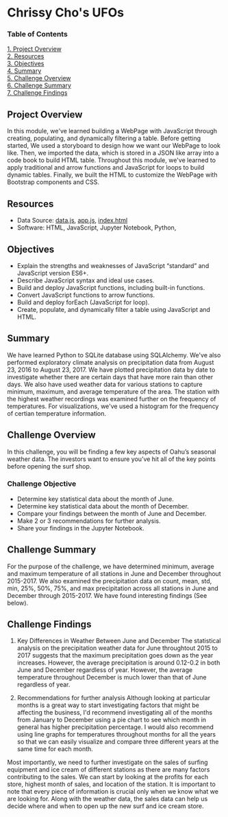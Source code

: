 # Chrissy Cho's UFOs
### Table of Contents
[ 1. Project Overview ](#desc)<br /> 
[ 2. Resources ](#resc)<br /> 
[ 3. Objectives ](#obj)<br /> 
[ 4. Summary ](#sum)<br /> 
[ 5. Challenge Overview ](#chal)<br /> 
[ 6. Challenge Summary ](#chalsum)<br /> 
[ 7. Challenge Findings ](#find)<br />

<a name="desc"></a>
## Project Overview
In this module, we've learned building a WebPage with JavaScript through creating, populating, and dynamically filtering a table. Before getting started, We used a storyboard to design how we want our WebPage to look like. Then, we imported the data, which is stored in a JSON like array into a code book to build HTML table. Throughout this module, we've learned to apply traditional and arrow functions and JavaScript for loops to build dynamic tables. Finally, we built the HTML to customize the WebPage with Bootstrap components and CSS.  

<a name="resc"></a>
## Resources
- Data Source: [data.js](https://github.com/chrissycho/UFOs/blob/master/data.js), [app.js](), [index.html]()
- Software:  HTML, JavaScript, Jupyter Notebook, Python,

<a name="obj"></a>
## Objectives
- Explain the strengths and weaknesses of JavaScript “standard” and JavaScript version ES6+. 
- Describe JavaScript syntax and ideal use cases. 
- Build and deploy JavaScript functions, including built-in functions. 
- Convert JavaScript functions to arrow functions. 
- Build and deploy forEach (JavaScript for loop). 
- Create, populate, and dynamically filter a table using JavaScript and HTML.

<a name="sum"></a>
## Summary
We have learned Python to SQLite database using SQLAlchemy. We've also performed exploratory climate analysis on precipitation data from August 23, 2016 to August 23, 2017. We have plotted precipitation data by date to investigate whether there are certain days that have more rain than other days. We also have used weather data for various stations to capture minimum, maximum, and average temperature of the area. The station with the highest weather recordings was examined further on the frequency of temperatures. For visualizations, we've used a histogram for the frequency of certian temperature information.

<a name="chal"></a>
## Challenge Overview
In this challenge, you will be finding a few key aspects of Oahu’s seasonal weather data. The investors want to ensure you’ve hit all of the key points before opening the surf shop.

### Challenge Objective
- Determine key statistical data about the month of June.
- Determine key statistical data about the month of December.
- Compare your findings between the month of June and December.
- Make 2 or 3 recommendations for further analysis.
- Share your findings in the Jupyter Notebook.

<a name="chalsum"></a>
## Challenge Summary
For the purpose of the challenge, we have determined minimum, average and maximum temperature of all stations in June and December throughout 2015-2017. We also examined the precipitation data on count, mean, std, min, 25%, 50%, 75%, and max precipitation across all stations in June and December through 2015-2017. We have found interesting findings (See below).

<a name="find"></a>
## Challenge Findings
1) Key Differences in Weather Between June and December
The statistical analysis on the precipitation weather data for June throughtout 2015 to 2017 suggests that the maximum precipitation goes down as the year increases. However, the average precipitation is around 0.12-0.2 in both June and December regardless of year. However, the average temperature throughout December is much lower than that of June regardless of year.

2) Recommendations for further analysis
Although looking at particular months is a great way to start investigating factors that might be affecting the business, I'd recommend investigating all of the months from January to December using a pie chart to see which month in general has higher precipitation percentage. I would also recommend using line graphs for temperatures throughout months for all the years so that we can easily visualize and compare three different years at the same time for each month. 

Most importantly, we need to further investigate on the sales of surfing equipment and ice cream of different stations as there are many factors contributing to the sales. We can start by looking at the profits for each store, highest month of sales, and location of the station. It is important to note that every piece of information is crucial only when we know what we are looking for. Along with the weather data, the sales data can help us decide where and when to open up the new surf and ice cream store. 